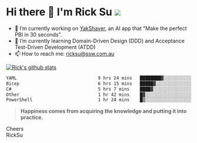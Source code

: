 # Hi there 👋 I'm Rick Su ![](https://komarev.com/ghpvc/?username=ricksu978)
<!--
**ricksu978/ricksu978** is a ✨ _special_ ✨ repository because its `README.md` (this file) appears on your GitHub profile.

Here are some ideas to get you started:
-->
- 🔭 I’m currently working on [YakShaver](https://yakshaver.ai/), an AI app that "Make the perfect PBI in 30 seconds".
- 🌱 I’m currently learning Domain-Driven Design (DDD) and Acceptance Test-Driven Development (ATDD)
- 📫 How to reach me: ricksu@ssw.com.au
<!--
- 👯 I’m looking to collaborate on ...
- 🤔 I’m looking for help with ...
- 💬 Ask me about ...
-->
<!--
- 😄 Pronouns: ...
- ⚡ Fun fact: ...
-->
[![Rick's github stats](https://github-readme-stats.vercel.app/api?username=ricksu978&theme=dark)](https://github.com/ricksu978/ricksu978)

<!--START_SECTION:waka-->

```txt
YAML                               9 hrs 24 mins   ████████▓░░░░░░░░░░░░░░░░   34.92 %
Bicep                              6 hrs 15 mins   █████▓░░░░░░░░░░░░░░░░░░░   23.23 %
C#                                 5 hrs 7 mins    ████▓░░░░░░░░░░░░░░░░░░░░   19.01 %
Other                              1 hr 42 mins    █▓░░░░░░░░░░░░░░░░░░░░░░░   06.32 %
PowerShell                         1 hr 24 mins    █▒░░░░░░░░░░░░░░░░░░░░░░░   05.22 %
```

<!--END_SECTION:waka-->

> **Happiness comes from acquiring the knowledge and putting it into practice.**

Cheers  
RickSu 
